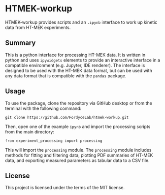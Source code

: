 # HTMEK-workup
HTMEK-workup provides scripts and an `.ipynb` interface to work up kinetic data from HT-MEK experiments.

Summary
-------
This is a python interface for processing HT-MEK data. It is written in python and uses `ipywidgets` elements to provide an interactive interface in a compatible environment (e.g. Jupyter, IDE renderer). The interface is designed to be used with the HT-MEK data format, but can be used with any data format that is compatible with the `pandas` package.

Usage
-----
To use the package, clone the repository via GitHub desktop or from the terminal with the following command:

    git clone https://github.com/FordyceLab/htmek-workup.git

Then, open one of the example `ipynb` and import the processing scripts from the main directory:

    from experiment_processing import processing

This will import the `processing` module. The `processing` module includes methods for fitting and filtering data, plotting PDF summaries of HT-MEK data, and exporting measured parameters as tabular data to a CSV file.


License
-----
This project is licensed under the terms of the MIT license.
